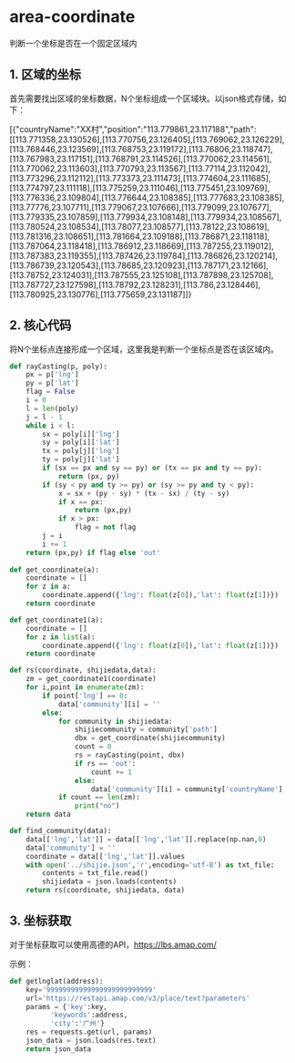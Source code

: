 # area-coordinate
判断一个坐标是否在一个固定区域内

## 1. 区域的坐标
首先需要找出区域的坐标数据，N个坐标组成一个区域块。以json格式存储，如下：

[{"countryName":"XX村","position":"113.779861,23.117188","path":[[113.771358,23.130526],[113.770756,23.126405],[113.769062,23.126229],[113.768446,23.123569],[113.768753,23.119172],[113.76806,23.118747],[113.767983,23.117151],[113.768791,23.114526],[113.770062,23.114561],[113.770062,23.113603],[113.770793,23.113567],[113.77114,23.112042],[113.773296,23.112112],[113.773373,23.111473],[113.774604,23.111685],[113.774797,23.111118],[113.775259,23.111046],[113.775451,23.109769],[113.776336,23.109804],[113.776644,23.108385],[113.777683,23.108385],[113.77776,23.107711],[113.779067,23.107666],[113.779099,23.107677],[113.779335,23.107859],[113.779934,23.108148],[113.779934,23.108567],[113.780524,23.108534],[113.78077,23.108577],[113.78122,23.108619],[113.781316,23.108651],[113.781664,23.109188],[113.786871,23.118118],[113.787064,23.118418],[113.786912,23.118669],[113.787255,23.119012],[113.787383,23.119355],[113.787426,23.119784],[113.786826,23.120214],[113.786739,23.120543],[113.78685,23.120923],[113.787171,23.12166],[113.78752,23.124031],[113.787555,23.125108],[113.787898,23.125708],[113.787727,23.127598],[113.78792,23.128231],[113.786,23.128446],[113.780925,23.130776],[113.775659,23.131187]]}

## 2. 核心代码
将N个坐标点连接形成一个区域，这里我是判断一个坐标点是否在该区域内。

```python
def rayCasting(p, poly):
    px = p['lng']
    py = p['lat']
    flag = False 
    i = 0
    l = len(poly)
    j = l - 1
    while i < l:
        sx = poly[i]['lng']
        sy = poly[i]['lat']
        tx = poly[j]['lng']
        ty = poly[j]['lat']
        if (sx == px and sy == py) or (tx == px and ty == py):
            return (px, py)
        if (sy < py and ty >= py) or (sy >= py and ty < py):
            x = sx + (py - sy) * (tx - sx) / (ty - sy)
            if x == px:
                return (px,py)
            if x > px:
                flag = not flag
        j = i
        i += 1
    return (px,py) if flag else 'out'
 
def get_coordinate(a):
    coordinate = []
    for z in a:
        coordinate.append({'lng': float(z[0]),'lat': float(z[1])})
    return coordinate

def get_coordinate1(a):
    coordinate = []
    for z in list(a):
        coordinate.append({'lng': float(z[0]),'lat': float(z[1])})
    return coordinate

def rs(coordinate, shijiedata,data):
    zm = get_coordinate1(coordinate)
    for i,point in enumerate(zm): 
        if point['lng'] == 0:
            data['community'][i] = ''
        else:
            for community in shijiedata:
                shijiecommunity = community['path']   
                dbx = get_coordinate(shijiecommunity)
                count = 0    
                rs = rayCasting(point, dbx)
                if rs == 'out':
                    count += 1
                else:
                    data['community'][i] = community['countryName']
            if count == len(zm):
                print("no")
    return data

def find_community(data):
    data[['lng','lat']] = data[['lng','lat']].replace(np.nan,0)
    data['community'] = ''
    coordinate = data[['lng','lat']].values
    with open('../shijie.json','r',encoding='utf-8') as txt_file:
        contents = txt_file.read()
        shijiedata = json.loads(contents)       
    return rs(coordinate, shijiedata, data)
```

## 3. 坐标获取
对于坐标获取可以使用高德的API，https://lbs.amap.com/

示例：
```python
def getlnglat(address):  
    key='99999999999999999999999999'
    url='https://restapi.amap.com/v3/place/text?parameters'
    params = {'key':key,
          'keywords':address,
          'city':'广州'}
    res = requests.get(url, params)
    json_data = json.loads(res.text)
    return json_data
```
